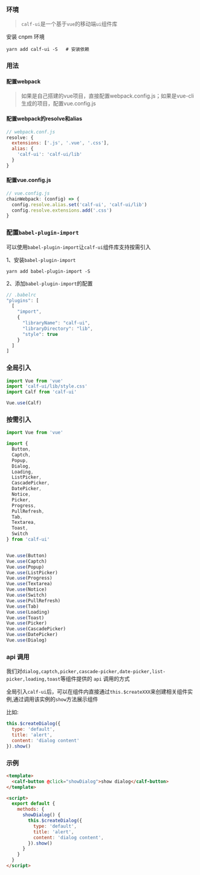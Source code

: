 ### 环境

> `calf-ui`是一个基于`vue`的移动端`ui`组件库

安装 cnpm 环境

```shell
yarn add calf-ui -S   # 安装依赖
```

### 用法

#### 配置webpack

> 如果是自己搭建的vue项目，直接配置webpack.config.js；如果是vue-cli生成的项目，配置vue.config.js

#### 配置webpack的resolve和alias

```js
// webpack.conf.js
resolve: {
  extensions: ['.js', '.vue', '.css'],
  alias: {
    'calf-ui': 'calf-ui/lib'
  }
}
```

#### 配置vue.config.js

```js
// vue.config.js
chainWebpack: (config) => {
  config.resolve.alias.set('calf-ui', 'calf-ui/lib')
  config.resolve.extensions.add('.css')
}
```

### 配置`babel-plugin-import`

可以使用`babel-plugin-import`让`calf-ui`组件库支持按需引入

1、安装`babel-plugin-import`
```shell
yarn add babel-plugin-import -S
```

2、添加`babel-plugin-import`的配置

```js
// .babelrc
"plugins": [
  [
    "import",
    {
      "libraryName": "calf-ui",
      "libraryDirectory": "lib",
      "style": true
    }
  ]
]
```


### 全局引入
```js
import Vue from 'vue'
import 'calf-ui/lib/style.css'
import Calf from 'calf-ui'

Vue.use(Calf)
```

### 按需引入
```js
import Vue from 'vue'

import {
  Button,
  Captch,
  Popup,
  Dialog,
  Loading,
  ListPicker,
  CascadePicker,
  DatePicker,
  Notice,
  Picker,
  Progress,
  PullRefresh,
  Tab,
  Textarea,
  Toast,
  Switch
} from 'calf-ui'


Vue.use(Button)
Vue.use(Captch)
Vue.use(Popup)
Vue.use(ListPicker)
Vue.use(Progress)
Vue.use(Textarea)
Vue.use(Notice)
Vue.use(Switch)
Vue.use(PullRefresh)
Vue.use(Tab)
Vue.use(Loading)
Vue.use(Toast)
Vue.use(Picker)
Vue.use(CascadePicker)
Vue.use(DatePicker)
Vue.use(Dialog)
```

### api 调用

我们对`dialog,captch,picker,cascade-picker,date-picker,list-picker,loading,toast`等组件提供的 `api` 调用的方式

全局引入`calf-ui`后，可以在组件内直接通过`this.$createXXX`来创建相关组件实例,通过调用该实例的`show`方法展示组件

比如:

```js
this.$createDialog({
  type: 'default',
  title: 'alert',
  content: 'dialog content'
}).show()
```

### 示例

```html
<template>
  <calf-button @click="showDialog">show dialog</calf-button>
</template>

<script>
  export default {
    methods: {
      showDialog() {
        this.$createDialog({
          type: 'default',
          title: 'alert',
          content: 'dialog content',
        }).show()
      }
    }
  }
</script>
```

